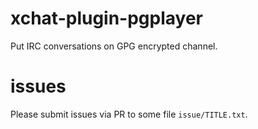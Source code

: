 # xchat-plugin-pgplayer
Put IRC conversations on GPG encrypted channel.

# issues
Please submit issues via PR to some file `issue/TITLE.txt`.
